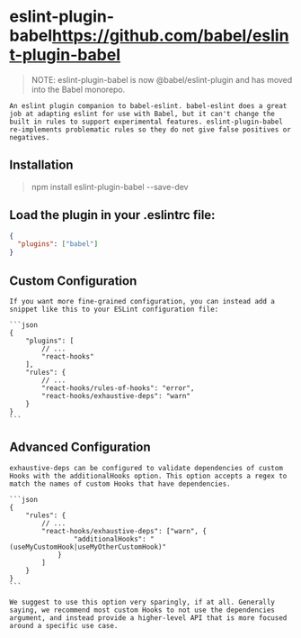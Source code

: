 # eslint-plugin-babel<https://github.com/babel/eslint-plugin-babel>

> NOTE: eslint-plugin-babel is now @babel/eslint-plugin and has moved into the Babel monorepo.

    An eslint plugin companion to babel-eslint. babel-eslint does a great job at adapting eslint for use with Babel, but it can't change the built in rules to support experimental features. eslint-plugin-babel re-implements problematic rules so they do not give false positives or negatives.

## Installation

> npm install eslint-plugin-babel --save-dev

## Load the plugin in your .eslintrc file:

```json
{
  "plugins": ["babel"]
}
```

## Custom Configuration

    If you want more fine-grained configuration, you can instead add a snippet like this to your ESLint configuration file:

    ```json
    {
        "plugins": [
            // ...
            "react-hooks"
        ],
        "rules": {
            // ...
            "react-hooks/rules-of-hooks": "error",
            "react-hooks/exhaustive-deps": "warn"
        }
    }
    ```

## Advanced Configuration

    exhaustive-deps can be configured to validate dependencies of custom Hooks with the additionalHooks option. This option accepts a regex to match the names of custom Hooks that have dependencies.

    ```json
    {
        "rules": {
            // ...
            "react-hooks/exhaustive-deps": ["warn", {
                    "additionalHooks": "(useMyCustomHook|useMyOtherCustomHook)"
                }
            ]
        }
    }
    ```

    We suggest to use this option very sparingly, if at all. Generally saying, we recommend most custom Hooks to not use the dependencies argument, and instead provide a higher-level API that is more focused around a specific use case.
